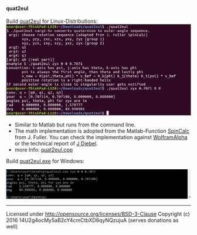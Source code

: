 #### quat2eul

Build [quat2eul](quat2eul) for Linux-Distributions:
![cmd](Image.png)

 - Similar to Matlab but runs from the command line.
 - The math implementation is adopted from the Matlab-Function [SpinCalc](http://de.mathworks.com/matlabcentral/fileexchange/20696-function-to-convert-between-dcm--euler-angles--quaternions--and-euler-vectors) from J. Fuller. You can check the implementation against [WolframAlpha](https://www.wolframalpha.com/input/?i=quaternion:+0.7071%2B0i%2B0j%2B0.7071k) or the technical report of [J Diebel](https://scholar.google.de/scholar?cluster=3204262265835591787).
 - more Info: [quat2eul.cpp](quat2eul.cpp)

Build [quat2eul.exe](quat2eul.exe) for Windows:  

 ![cmd](ImageWin.png)

---

Licensed under http://opensource.org/licenses/BSD-3-Clause
Copyright (c) 2016 14U2g4ocMy5aB2cY4cmCtbXD6qyNQzujuA (serves donations as well)

